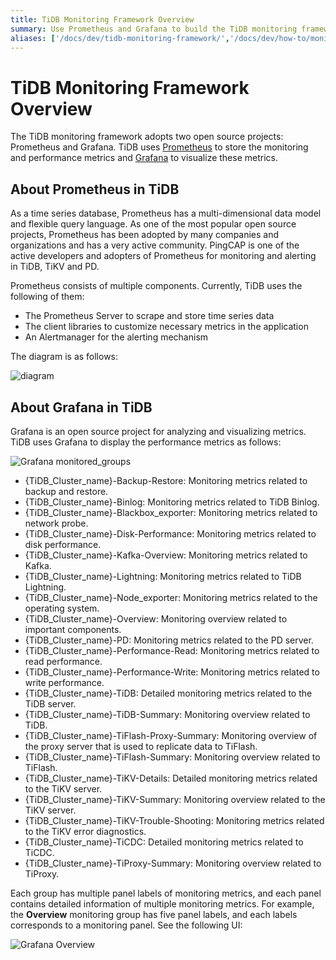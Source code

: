 ```yaml
---
title: TiDB Monitoring Framework Overview
summary: Use Prometheus and Grafana to build the TiDB monitoring framework.
aliases: ['/docs/dev/tidb-monitoring-framework/','/docs/dev/how-to/monitor/overview/']
---
```


# TiDB Monitoring Framework Overview

The TiDB monitoring framework adopts two open source projects: Prometheus and Grafana. TiDB uses [Prometheus](https://prometheus.io) to store the monitoring and performance metrics and [Grafana](https://grafana.com/grafana) to visualize these metrics.

## About Prometheus in TiDB

As a time series database, Prometheus has a multi-dimensional data model and flexible query language. As one of the most popular open source projects, Prometheus has been adopted by many companies and organizations and has a very active community. PingCAP is one of the active developers and adopters of Prometheus for monitoring and alerting in TiDB, TiKV and PD.

Prometheus consists of multiple components. Currently, TiDB uses the following of them:

- The Prometheus Server to scrape and store time series data
- The client libraries to customize necessary metrics in the application
- An Alertmanager for the alerting mechanism

The diagram is as follows:

![diagram](https://download.pingcap.com/images/docs/prometheus-in-tidb.png)

## About Grafana in TiDB

Grafana is an open source project for analyzing and visualizing metrics. TiDB uses Grafana to display the performance metrics as follows:

![Grafana monitored_groups](https://download.pingcap.com/images/docs/grafana-monitored-groups.png)

- {TiDB_Cluster_name}-Backup-Restore: Monitoring metrics related to backup and restore.
- {TiDB_Cluster_name}-Binlog: Monitoring metrics related to TiDB Binlog.
- {TiDB_Cluster_name}-Blackbox_exporter: Monitoring metrics related to network probe.
- {TiDB_Cluster_name}-Disk-Performance: Monitoring metrics related to disk performance.
- {TiDB_Cluster_name}-Kafka-Overview: Monitoring metrics related to Kafka.
- {TiDB_Cluster_name}-Lightning: Monitoring metrics related to TiDB Lightning.
- {TiDB_Cluster_name}-Node_exporter: Monitoring metrics related to the operating system.
- {TiDB_Cluster_name}-Overview: Monitoring overview related to important components.
- {TiDB_Cluster_name}-PD: Monitoring metrics related to the PD server.
- {TiDB_Cluster_name}-Performance-Read: Monitoring metrics related to read performance.
- {TiDB_Cluster_name}-Performance-Write: Monitoring metrics related to write performance.
- {TiDB_Cluster_name}-TiDB: Detailed monitoring metrics related to the TiDB server.
- {TiDB_Cluster_name}-TiDB-Summary: Monitoring overview related to TiDB.
- {TiDB_Cluster_name}-TiFlash-Proxy-Summary: Monitoring overview of the proxy server that is used to replicate data to TiFlash.
- {TiDB_Cluster_name}-TiFlash-Summary: Monitoring overview related to TiFlash.
- {TiDB_Cluster_name}-TiKV-Details: Detailed monitoring metrics related to the TiKV server.
- {TiDB_Cluster_name}-TiKV-Summary: Monitoring overview related to the TiKV server.
- {TiDB_Cluster_name}-TiKV-Trouble-Shooting: Monitoring metrics related to the TiKV error diagnostics.
- {TiDB_Cluster_name}-TiCDC: Detailed monitoring metrics related to TiCDC.
- {TiDB_Cluster_name}-TiProxy-Summary: Monitoring overview related to TiProxy.

Each group has multiple panel labels of monitoring metrics, and each panel contains detailed information of multiple monitoring metrics. For example, the **Overview** monitoring group has five panel labels, and each labels corresponds to a monitoring panel. See the following UI:

![Grafana Overview](https://download.pingcap.com/images/docs/grafana-monitor-overview.png)
